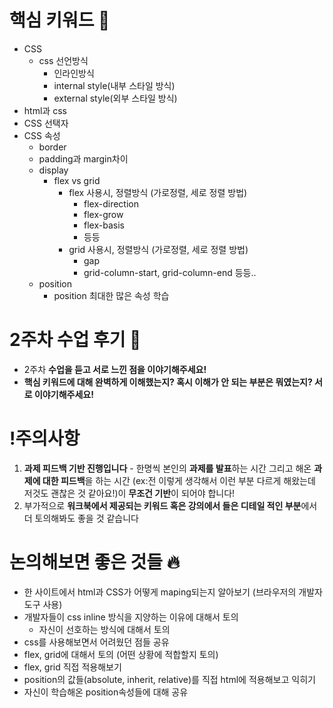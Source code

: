 # 핵심 키워드 🎯

- CSS
    - css 선언방식
        - 인라인방식
        - internal style(내부 스타일 방식)
        - external style(외부 스타일 방식)
- html과 css
- CSS 선택자
- CSS 속성
    - border
    - padding과 margin차이
    - display
        - flex vs grid
            - flex 사용시, 정렬방식 (가로정렬, 세로 정렬 방법)
                - flex-direction
                - flex-grow
                - flex-basis
                - 등등
            - grid 사용시, 정렬방식 (가로정렬, 세로 정렬 방법)
                - gap
                - grid-column-start, grid-column-end 등등..
    - position
        - position 최대한 많은 속성 학습

# 2주차 수업 후기 📢

- 2주차 **수업을 듣고 서로 느낀 점을 이야기해주세요!**
- **핵심 키워드에 대해 완벽하게 이해했는지? 혹시 이해가 안 되는 부분은 뭐였는지?
서로 이야기해주세요!**

# !주의사항

1. **과제 피드백 기반 진행입니다** - 한명씩 본인의 **과제를 발표**하는 시간 그리고 해온 **과제에 대한 피드백**을 하는 시간 (ex:전 이렇게 생각해서 이런 부분 다르게 해왔는데 저것도 괜찮은 것 같아요!)이 **무조건 기반**이 되어야 합니다!
2. 부가적으로 **워크북에서 제공되는 키워드 혹은 강의에서 들은 디테일 적인 부분**에서 더 토의해봐도 좋을 것 같습니다

# 논의해보면 좋은 것들 🔥

- 한 사이트에서 html과 CSS가 어떻게 maping되는지 알아보기 (브라우저의 개발자 도구 사용)
- 개발자들이 css inline 방식을 지양하는 이유에 대해서 토의
    - 자신이 선호하는 방식에 대해서 토의
- css를 사용해보면서 어려웠던 점들 공유
- flex, grid에 대해서 토의 (어떤 상황에 적합할지 토의)
- flex, grid 직접 적용해보기
- position의 값들(absolute, inherit, relative)를 직접 html에 적용해보고 익히기
- 자신이 학습해온 position속성들에 대해 공유
